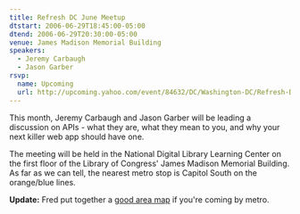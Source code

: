 ```yaml
---
title: Refresh DC June Meetup
dtstart: 2006-06-29T18:45:00-05:00
dtend: 2006-06-29T20:30:00-05:00
venue: James Madison Memorial Building
speakers:
  - Jeremy Carbaugh
  - Jason Garber
rsvp:
  name: Upcoming
  url: http://upcoming.yahoo.com/event/84632/DC/Washington-DC/Refresh-DC-June-Meetup/James-Madison-Memorial-Building/
---
```


This month, Jeremy Carbaugh and Jason Garber will be leading a discussion on APIs - what they are, what they mean to you, and why your next killer web app should have one.

The meeting will be held in the National Digital Library Learning Center on the first floor of the Library of Congress' James Madison Memorial Building. As far as we can tell, the nearest metro stop is Capitol South on the orange/blue lines.

**Update:** Fred put together a [good area map](http://refresh-dc.org/forum/viewtopic.php?id=32#p119) if you're coming by metro.